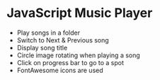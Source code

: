 # JavaScript Music Player

- Play songs in a folder
- Switch to Next & Previous song
- Display song title
- Circle image rotating when playing a song
- Click on progress bar to go to a spot
- FontAwesome icons are used